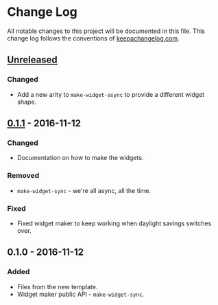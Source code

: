 # Change Log
All notable changes to this project will be documented in this file. This change log follows the conventions of [keepachangelog.com](http://keepachangelog.com/).

## [Unreleased]
### Changed
- Add a new arity to `make-widget-async` to provide a different widget shape.

## [0.1.1] - 2016-11-12
### Changed
- Documentation on how to make the widgets.

### Removed
- `make-widget-sync` - we're all async, all the time.

### Fixed
- Fixed widget maker to keep working when daylight savings switches over.

## 0.1.0 - 2016-11-12
### Added
- Files from the new template.
- Widget maker public API - `make-widget-sync`.

[Unreleased]: https://github.com/your-name/xychart/compare/0.1.1...HEAD
[0.1.1]: https://github.com/your-name/xychart/compare/0.1.0...0.1.1
